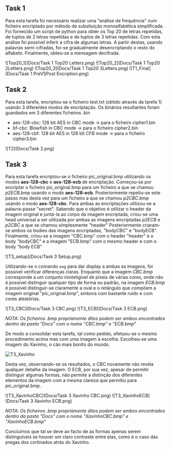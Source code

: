 ## Task 1

Para esta tarefa foi necessário realizar uma "análise de frequência" num ficheiro encriptado por método de substiuição monoalfabética simplificada. Foi fornecido um script de python para obter os Top 20 de letras repetidas, de tuplos de 2 letras repetidas e de tuplos de 3 letras repetidas. Com esta análise foi possível inferir a cifra de algumas letras. A partir destas, usando palavras semi-cifradas, foi-se gradualmente desencriptando o resto do alfabeto. Finalmente, obteu-se a mensagem decifrada.

![Top20_1](Docs/Task 1 Top20 Letters.png)
![Top20_2](Docs/Task 1 Top20 2Letters.png)
![Top20_3](Docs/Task 1 Top20 3Letters.png)
![T1_Final](Docs/Task 1 PreVSPost Encription.png)

## Task 2

Para esta tarefa, encriptou-se o ficheiro test.txt (obtido através da tarefa 1) usando 3 diferentes modos de encriptação. Os binários resultantes foram guardados em 3 diferentes ficheiros .bin
 - aes-128-cbc: 128 bit AES in CBC mode -> para o ficheiro cipher1.bin
 - bf-cbc: Blowfish in CBC mode -> para o ficheiro cipher2.bin
 - aes-128-cbf: 128 bit AES in 128 bit CFB mode -> para o ficheiro cipher3.bin

![T2](Docs/Task 2.png)

## Task 3

Para esta tarefa encriptou-se o ficheiro pic_original.bmp utilizando os modos **aes-128-cbc** e **aes-128-ecb** de encriptação.
Começou-se por encriptar o ficheiro pic_original.bmp para um ficheiro a que se chamou *p2ECB.bmp* usando o modo **aes-128-ecb**.
Posteriormente repetiu-se este passo mas desta vez para um ficheiro a que se chamou *p2CBC.bmp* usando o modo **aes-128-cbc**.
Para ambas as encriptações utilizou-se a palavra-passe "secret".
Sabendo que o objetivo é utilizar o header da imagem original e juntá-la ao corpo da imagem encriptada, criou-se uma head universal a ser utilizada por ambas as imagens encriptadas *p2ECB* e *p2CBC* a que se chamou simplesmente "header"
Posteriormente criaram-se ambos os bodies das imagens encriptadas, "bodyCBC" e "bodyECB". 
Finalmente, criou-se a imagem "CBC.bmp" com o header "header" e o body "bodyCBC" e a imagem "ECB.bmp" com o mesmo header e com o body "body ECB"

![T3_setup](Docs/Task 3 Setup.png)

Utilizando-se o comando <code>eog</code> para dar display a ambas as imagens, foi possível verificar diferenças claras. Enquanto que a imagem *CBC.bmp* corresponde a um conjunto ininteligível de píxeis de várias cores, onde não é possível distinguir qualquer tipo de forma ou padrão, na imagem *ECB.bmp* é possível distinguir-se claramente a oval e o retângulo que compõem a imagem original "pic_original.bmp", embora com bastante ruído e com cores aleatórias.

![T3_CBC](Docs/Task 3 CBC.png)
![T3_ECB](Docs/Task 3 ECB.png)

*NOTA: Os ficheiros .bmp propriamente ditos podem ser ambos encontrados dentro da pasta "Docs" com o nome "CBC.bmp" e "ECB.bmp"*

De modo a consolidar esta tarefa, tal como pedido, efetuou-se o mesmo procedimento acima mas com uma imagem à escolha. Escolheu-se uma imagem do Xavinho, o cão mais bonito do mundo.

![T3_Xavinho](Docs/Xavinho.bmp)

Desta vez, observando-se os resultados, o CBC novamente não revela qualquer detalhe da imagem. O ECB, por sua vez, apesar de permitir distinguir algumas formas, não permite a distinção dos diferentes elementos da imagem com a mesma clareza que permitiu para pic_original.bmp.

![T3_XavinhoCBC](Docs/Task 3 Xavinho CBC.png)
![T3_XavinhoECB](Docs/Task 3 Xavinho ECB.png)

*NOTA: Os ficheiros .bmp propriamente ditos podem ser ambos encontrados dentro da pasta "Docs" com o nome "XavinhoCBC.bmp" e "XavinhoECB.bmp"*

Concluímos que tal se deve ao facto de as formas apenas serem distinguíveis se houver um claro contraste entre elas, como é o caso das pregas dos cortinados atrás do Xavinho.
